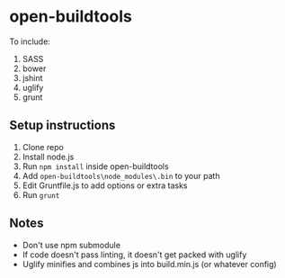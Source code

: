 open-buildtools
=============

To include:

1. SASS
2. bower
3. jshint
4. uglify
5. grunt

Setup instructions
--------------------

1. Clone repo
2. Install node.js
3. Run `npm install` inside open-buildtools
4. Add `open-buildtools\node_modules\.bin` to your path
5. Edit Gruntfile.js to add options or extra tasks
6. Run `grunt`

Notes
--------------------
* Don't use npm submodule 
* If code doesn't pass linting, it doesn't get packed with uglify
* Uglify minifies and combines js into build.min.js (or whatever config)
